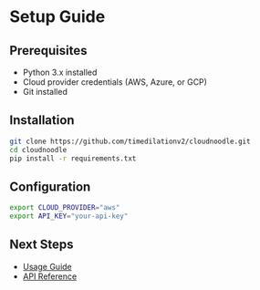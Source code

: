 # Setup Guide

## Prerequisites

- Python 3.x installed
- Cloud provider credentials (AWS, Azure, or GCP)
- Git installed

## Installation

```bash
git clone https://github.com/timedilationv2/cloudnoodle.git
cd cloudnoodle
pip install -r requirements.txt
```

## Configuration

```bash
export CLOUD_PROVIDER="aws"
export API_KEY="your-api-key"
```

## Next Steps

- [Usage Guide](usage.md)
- [API Reference](api_reference.md)
